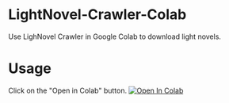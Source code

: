 # LightNovel-Crawler-Colab
Use LighNovel Crawler in Google Colab to download light novels.

# Usage
Click on the "Open in Colab" button.
<a href="https://colab.research.google.com/github/HongYue1/LightNovel-Crawler-Colab/blob/main/lightnovel_crawler.ipynb" target="_parent\"><img src="https://colab.research.google.com/assets/colab-badge.svg" alt="Open In Colab"/></a>

